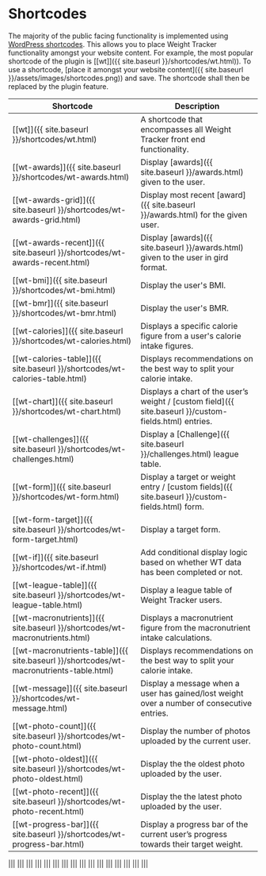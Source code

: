 # Shortcodes

The majority of the public facing functionality is implemented using [WordPress shortcodes](https://codex.wordpress.org/Shortcode_API). This allows you to place Weight Tracker functionality amongst your website content. For example, the most popular shortcode of the plugin is [[wt]]({{ site.baseurl }}/shortcodes/wt.html)). To use a shortcode, [place it amongst your website content]({{ site.baseurl }}/assets/images/shortcodes.png)) and save. The shortcode shall then be replaced by the plugin feature. 

|Shortcode|Description|    
|--|--|
|[[wt]]({{ site.baseurl }}/shortcodes/wt.html) |A shortcode that encompasses all Weight Tracker front end functionality.|   
|[[wt-awards]]({{ site.baseurl }}/shortcodes/wt-awards.html)|Display [awards]({{ site.baseurl }}/awards.html) given to the user.
|[[wt-awards-grid]]({{ site.baseurl }}/shortcodes/wt-awards-grid.html)|Display most recent [award]({{ site.baseurl }}/awards.html) for the given user.
|[[wt-awards-recent]]({{ site.baseurl }}/shortcodes/wt-awards-recent.html)|Display [awards]({{ site.baseurl }}/awards.html) given to the user in gird format.
|[[wt-bmi]]({{ site.baseurl }}/shortcodes/wt-bmi.html)|Display the user's BMI.|
|[[wt-bmr]]({{ site.baseurl }}/shortcodes/wt-bmr.html)|Display the user's BMR.|
|[[wt-calories]]({{ site.baseurl }}/shortcodes/wt-calories.html)|Displays a specific calorie figure from a user's calorie intake figures.|
|[[wt-calories-table]]({{ site.baseurl }}/shortcodes/wt-calories-table.html)|Displays recommendations on the best way to split your calorie intake.|
|[[wt-chart]]({{ site.baseurl }}/shortcodes/wt-chart.html)|Displays a chart of the user’s weight / [custom field]({{ site.baseurl }}/custom-fields.html) entries.|
|[[wt-challenges]]({{ site.baseurl }}/shortcodes/wt-challenges.html)|Display a [Challenge]({{ site.baseurl }}/challenges.html) league table.|
|[[wt-form]]({{ site.baseurl }}/shortcodes/wt-form.html)|Display a target or weight entry / [custom fields]({{ site.baseurl }}/custom-fields.html) form.|
|[[wt-form-target]]({{ site.baseurl }}/shortcodes/wt-form-target.html)|Display a target form.|
|[[wt-if]]({{ site.baseurl }}/shortcodes/wt-if.html)|Add conditional display logic based on whether WT data has been completed or not.|
|[[wt-league-table]]({{ site.baseurl }}/shortcodes/wt-league-table.html)|Display a league table of Weight Tracker users.|
|[[wt-macronutrients]]({{ site.baseurl }}/shortcodes/wt-macronutrients.html)|Displays a macronutrient figure from the macronutrient intake calculations.|
|[[wt-macronutrients-table]]({{ site.baseurl }}/shortcodes/wt-macronutrients-table.html)|Displays recommendations on the best way to split your calorie intake.|
|[[wt-message]]({{ site.baseurl }}/shortcodes/wt-message.html)|Display a message when a user has gained/lost weight over a number of consecutive entries.|
|[[wt-photo-count]]({{ site.baseurl }}/shortcodes/wt-photo-count.html)|Display the number of photos uploaded by the current user.|
|[[wt-photo-oldest]]({{ site.baseurl }}/shortcodes/wt-photo-oldest.html)|Display the the oldest photo uploaded by the user.|
|[[wt-photo-recent]]({{ site.baseurl }}/shortcodes/wt-photo-recent.html)|Display the the latest photo uploaded by the user.|
|[[wt-progress-bar]]({{ site.baseurl }}/shortcodes/wt-progress-bar.html)|Display a progress bar of the current user’s progress towards their target weight.|

|||
|||
|||
|||
|||
|||
|||
|||
|||
|||
|||
|||
|||
|||
|||
|||